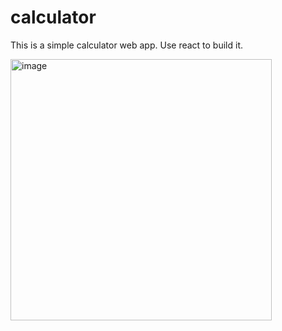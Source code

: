 # calculator
This is a simple calculator web app. Use react to build it.

<img width="418" alt="image" src="https://user-images.githubusercontent.com/34858696/210017234-c8ded7b9-eceb-45af-8e43-05e36997811c.png">
